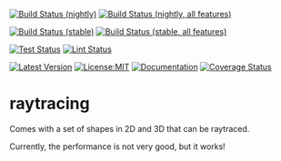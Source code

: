 [![Build Status (nightly)](https://github.com/sigurd4/raytracing/workflows/Build-nightly/badge.svg)](https://github.com/sigurd4/raytracing/actions/workflows/build-nightly.yml)
[![Build Status (nightly, all features)](https://github.com/sigurd4/raytracing/workflows/Build-nightly-all-features/badge.svg)](https://github.com/sigurd4/raytracing/actions/workflows/build-nightly-all-features.yml)

[![Build Status (stable)](https://github.com/sigurd4/raytracing/workflows/Build-stable/badge.svg)](https://github.com/sigurd4/raytracing/actions/workflows/build-stable.yml)
[![Build Status (stable, all features)](https://github.com/sigurd4/raytracing/workflows/Build-stable-all-features/badge.svg)](https://github.com/sigurd4/raytracing/actions/workflows/build-stable-all-features.yml)

[![Test Status](https://github.com/sigurd4/raytracing/workflows/Test/badge.svg)](https://github.com/sigurd4/raytracing/actions/workflows/test.yml)
[![Lint Status](https://github.com/sigurd4/raytracing/workflows/Lint/badge.svg)](https://github.com/sigurd4/raytracing/actions/workflows/lint.yml)

[![Latest Version](https://img.shields.io/crates/v/raytracing.svg)](https://crates.io/crates/raytracing)
[![License:MIT](https://img.shields.io/badge/License-MIT-yellow.svg)](https://opensource.org/licenses/MIT)
[![Documentation](https://img.shields.io/docsrs/raytracing)](https://docs.rs/raytracing)
[![Coverage Status](https://img.shields.io/codecov/c/github/sigurd4/raytracing)](https://app.codecov.io/github/sigurd4/raytracing)

# raytracing

Comes with a set of shapes in 2D and 3D that can be raytraced.

Currently, the performance is not very good, but it works!
